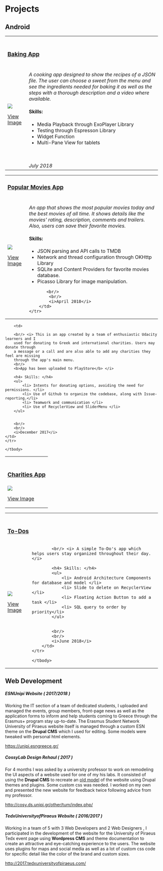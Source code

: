 
# Projects

## Android


<table cellspacing="0" cellpadding="0" style="border: none;">
    <tbody>
    <tr> <td colspan="2"> <br/><h3> <u> Baking App </u> </h3> </td> </tr>
    <tr>
        <td>
            <img src="http://bit.ly/2O30uDa"><p><a href="http://bit.ly/2O30uDa ">View Image</p></a>  </td>
        <td>
            <br/> <i> A cooking app designed to show the recipes of a JSON file. The user can choose a sweet from the menu
            and see the ingredients needed for baking it as well as the steps with a thorough description and a video
            where available.</i>
            <h4> Skills: </h4>
            <ul>
                <li> Media Playback through ExoPlayer Library </li>
                <li> Testing through Espresson Library </li>
                <li> Widget Function </li>
                <li> Multi-Pane View for tablets </li>
            </ul>
            <br/>
            <br/>
            <i>July 2018</i>
        </td>
    </tr>
    </tbody>
</table>

<table>
    <tr> <td colspan="2"> <h3><u>Popular Movies App </u> </h3> </td> </tr>
    <tr>
        <td>
            <img src="http://gdurl.com/pIte"><a href="http://gdurl.com/pIte"><p>View Image</p></a> </td>
        <td>
            <br/> <i> An app that shows the most popular movies today and the best movies of all time. It
            shows details like the movies' rating, description, comments and trailers. Also, users can
            save their favorite movies.</i>
             <h4> Skills: </h4>
            <ul>
                <li> JSON parsing and API calls to TMDB</li>
                <li> Network and thread configuration through OKHttp Library </li>
                <li> SQLite and Content Providers for favorite movies database. </li>
                <li> Picasso Library for image manipulation. </li>
            </ul>

           <br/>
            <br/>
            <i>April 2018</i>
        </td>
    </tr>
</table>

<table>
    <tbody>
    <tr> <td colspan="2"> <br/><h3><u> Charities App </u></h3> </td> </tr>
    <tr>
        <td><img src="http://bit.ly/2Ma40tI"> <a href="http://bit.ly/2Ma40tI "><p>View Image</p></a> </td>
        
        <td>

        <br/> <i> This is an app created by a team of enthusiastic Udacity learners and I
        used for donating to Greek and international charities. Users may donate through
        a message or a call and are also able to add any charities they feel are missing
        through the app's main menu.
        <br/>
        <b>App has been uploaded to PlayStore</b> </i>

        <h4> Skills: </h4>
        <ul>
            <li> Intents for donating options, avoiding the need for permissions. </li>
            <li> Use of Github to organize the codebase, along with Issue-reporting.</li>
            <li> Teamwork and communication </li>
            <li> Use of RecyclerView and SliderMenu </li>
        </ul>


        <br/>
        <br/>
        <i>December 2017</i>
    </td>
    </tr>

    </tbody>
</table>


<table cellspacing="0" cellpadding="0" style="border: none;">
    <tbody>
    <tr> <td colspan="2"> <br/> <h3><u> To-Dos </u></h3> </td> </tr>
    <tr>
        <td>
            <img src="http://bit.ly/2wPVz1Q" ><a href="http://bit.ly/2wPVz1Q"><p>View Image</p></a>  </td>
        <td>

            <br/> <i> A simple To-Do's app which helps users stay organized throughout their day. </i>

            <h4> Skills: </h4>
            <ul>
                <li> Android Architecture Components for database and model </li>
                <li> Slide to delete on RecyclerView </li>
                <li> Floating Action Button to add a task </li>
                <li> SQL query to order by priority</li>
            </ul>


            <br/>
            <br/>
            <i>June 2018</i>
        </td>
    </tr>

    </tbody>
</table>


## Web Development


##### ESNUnipi Website ( 2017/2018 )

Working the IT section of a team of dedicated students, I uploaded and managed the events, group members, front-page news as well 
as the application forms to inform and help students coming to Greece through the Erasmus+ program stay up-to-date.
The Erasmus Student Network University of Piraeus website itself is managed through a custom 
ESN theme on the **Drupal CMS** which I used for editing. Some models were tweaked with personal html elements.


<p><a href="https://unipi.esngreece.gr/"> https://unipi.esngreece.gr/ </a> </p>

##### CossyLab Design Rehaul ( 2017 )

For 4 months I was asked by a university professor to work on remodeling the UI aspects of a website 
used for one of my his labs. It consisted of using the **Drupal CMS** to recreate an [old model](http://tum.ds.unipi.gr/) 
of the website using Drupal themes and plugins. Some custom css was needed. I worked on my own and presented
the new website for feedback twice following advice from my professor.

<p><a href="http://cosy.ds.unipi.gr/other/tum/index.php/">http://cosy.ds.unipi.gr/other/tum/index.php/</a></p>

##### TedxUniversityofPiraeus Website ( 2016/2017 )

Working in a team of 5 with 3 Web Developers and 2 Web Designers , I participated in the development of the website 
for the University of Piraeus Tedx event page using **Wordpress CMS** and 
theme documentation to create an attractive and eye-catching experience to the users. The website uses plugins for 
maps and social media as well as a lot of custom css code for specific detail like the color of the brand and custom sizes.

<p><a href="http://2017.tedxuniversityofpiraeus.com/"> http://2017.tedxuniversityofpiraeus.com/ </a> </p>

